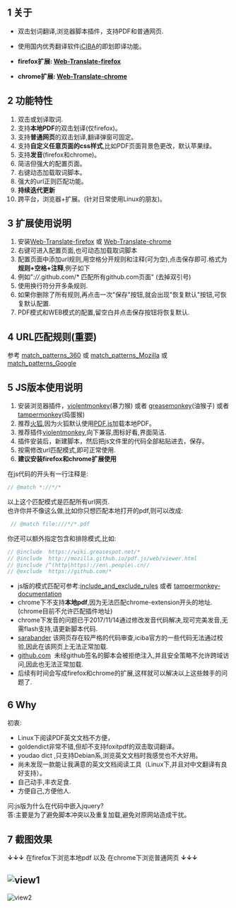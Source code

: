 ## 1 关于
+ 双击划词翻译,浏览器脚本插件，支持PDF和普通网页. 
+ 使用国内优秀翻译软件[iCIBA][1]的即划即译功能。  

+ **firefox扩展: [Web-Translate-firefox][]**
+ **chrome扩展: [Web-Translate-chrome][]**
 

## 2 功能特性
1. 双击或划译取词.
2. 支持**本地PDF**的双击划译(仅firefox)。
3. 支持**普通网页**的双击划译,翻译弹窗可固定。
4. 支持**自定义任意页面的css样式**,比如PDF页面背景色更改，默认苹果绿。
5. 支持**发音**(firefox和chrome)。
6. 简洁但强大的配置页面。
7. 右键动态加载取词脚本。
8. 强大的url正则匹配功能。
9. **持续迭代更新**
10. 跨平台，浏览器+扩展。(针对日常使用Linux的朋友)。

## 3 扩展使用说明  

1. 安装[Web-Translate-firefox][] 或 [Web-Translate-chrome][]
2. 右键可进入配置页面,也可动态加载取词脚本
3. 配置页面中添加url规则,用空格分开规则和注释(可为空),点击保存即可.格式为 **规则+空格+注释**,例子如下
4. 例如"*://*.github.com/* 匹配所有github.com页面" (去掉双引号)
5. 使用换行符分开多条规则.
6. 如果你删除了所有规则,再点击一次"保存"按钮,就会出现"恢复默认"按钮,可恢复默认配置.
7. PDF模式和WEB模式的配置,留空白并点击保存按钮将恢复默认.  

## 4 URL匹配规则(**重要**)

参考 [match_patterns_360][] 或 [match_patterns_Mozilla][] 或 [match_patterns_Google][]
 

## 5 JS版本使用说明

1. 安装浏览器插件，[violentmonkey][2](暴力猴) 或者 [greasemonkey][](油猴子) 或者 [tampermonkey][](捣蛋猴)
2. 推荐[火狐][6],因为火狐默认使用[PDF.js](http://mozilla.github.io/pdf.js/)加载本地PDF。
3. 推荐插件[violentmonkey][3],向下兼容,图标好看,界面简洁.
4. 插件安装后，新建脚本，然后把js文件里的代码全部粘贴进去，保存。
5. 按需修改url匹配模式,即可正常使用.
6. **建议安装firefox和chrome扩展使用**

在js代码的开头有一行注释是:
``` javascript
// @match *://*/* 
```
以上这个匹配模式是匹配所有url网页.  
也许你并不像这么做,比如你只想匹配本地打开的pdf,则可以改成:  
``` javascript
 // @match file:///*/*.pdf 
```

你还可以额外指定包含和排除模式,比如:
``` javascript
// @include  https://wiki.greasespot.net/*  
// @include  http://mozilla.github.io/pdf.js/web/viewer.html    
// @include /^(http|https)://en\.people\.cn//   
// @exclude  https://github.com/*
```

+ js版的模式匹配可参考:[include_and_exclude_rules][4] 或者  [tampermonkey-documentation][]
+ chrome下不支持**本地pdf**,因为无法匹配chrome-extension开头的地址.(chrome目前不允许匹配插件地址)
+ chrome下发音的问题已于2017/11/14通过修改发音代码解决,现可完美发音,无需flash支持,请更新脚本代码.
+ [sarabander][]  该网页存在较严格的代码审查,iciba官方的一些代码无法通过校验,因此在该网页上无法正常加载.
+ [github.com][]  未经github签名的脚本会被拒绝注入,并且安全策略不允许跨域访问,因此也无法正常加载.
+ 后续有时间会写成firefox和chrome的扩展,这样就可以解决以上这些棘手的问题了.

## 6 Why
初衷:
- Linux下阅读PDF英文文档不方便，  
- goldendict非常不错,但却不支持foxitpdf的双击取词翻译。  
- youdao dict ,只支持Debian系,浏览英文文档时我感觉也不大好用。  
- 尚未发现一款能让我满意的英文文档阅读工具（Linux下,并且对中文翻译有良好支持）。   
- 自己动手,丰衣足食.  
- 方便自己,方便他人.  

问:js版为什么在代码中嵌入jquery?  
答:主要是为了避免脚本冲突以及重复加载,避免对原网站造成干扰。


## 7 截图效果

**↓↓↓**  在firefox下浏览本地pdf 以及 在chrome下浏览普通网页  **↓↓↓**   

![view1](http://oz6vony8d.bkt.clouddn.com/pdf-translate-view1.jpg)      
-----------------------------
![view2](http://oz6vony8d.bkt.clouddn.com/pdf-translate-view2.jpg)  

[1]:<http://open.iciba.com/?c=huayi>
[2]:<https://violentmonkey.github.io/get-it/>
[3]:<https://addons.mozilla.org/zh-CN/firefox/addon/violentmonkey/>
[4]:<https://wiki.greasespot.net/Include_and_exclude_rules>
[5]:<http://get.adobe.com/cn/flashplayer>
[6]:<https://www.mozilla.org/zh-CN/firefox/new/>
[greasemonkey]:<https://addons.mozilla.org/zh-CN/firefox/addon/greasemonkey/>
[tampermonkey]:<https://addons.mozilla.org/zh-CN/firefox/addon/tampermonkey/>
[tampermonkey-documentation]:<http://tampermonkey.net/documentation.php>
[sarabander]:<https://sarabander.github.io/sicp/html/index.xhtml>
[github.com]:<https://github.com>
[Web-Translate-firefox]:<https://addons.mozilla.org/addon/web-translate?src=external-github>
[Web-Translate-chrome]:<https://chrome.google.com/webstore/detail/web-translate/hcgieffgpbjghiibedcileaobhopaodg?hl=zh-CN>

[match_patterns_Google]:<http://code.google.com/chrome/extensions/match_patterns.html>
[match_patterns_Mozilla]:<https://developer.mozilla.org/zh-CN/Add-ons/WebExtensions/Match_patterns>
[match_patterns_360]:<http://open.chrome.360.cn/extension_dev/match_patterns.html>
